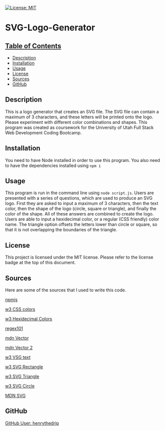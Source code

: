 [![License: MIT](https://img.shields.io/badge/License-MIT-yellow.svg)](https://opensource.org/licenses/MIT)

# SVG-Logo-Generator

## [Table of Contents](#table-of-contents)
  - [Description](#description)
  - [Installation](#installation)
  - [Usage](#usage)
  - [License](#license)
  - [Sources](#sources)
  - [GitHub](#github)

## Description

This is a logo generator that creates an SVG file. The SVG file can contain a maximum of 3 characters, and these letters will be printed onto the logo. Please experiment with different color combinations and shapes. This program was created as coursework for the University of Utah Full Stack Web Development Coding Bootcamp.

## Installation

You need to have Node installed in order to use this program. You also need to have the dependencies installed using `npm i`

## Usage

This program is run in the command line using `node script.js`. Users are presented with a series of questions, which are used to produce an SVG logo. First they are asked to input a maximum of 3 characters, then the text color, then the shape of the logo (circle, square or triangle), and finally the color of the shape. All of these answers are combined to create the logo. Users are able to input a hexidecimal color, or a regular (CSS friendly) color name. The triangle option offsets the letters lower than circle or square, so that it is not overlapping the boundaries of the triangle.

## License

This project is licensed under the MIT license.
Please refer to the license badge at the top of this document.

## Sources

Here are some of the sources that I used to write this code.

[npmjs](https://www.npmjs.com/package/inquirer)

[w3 CSS colors](https://www.w3.org/wiki/CSS/Properties/color/keywords)

[w3 Hexidecimal Colors](https://www.w3schools.com/css/css_colors_hex.asp)

[regex101](https://regex101.com/)

[mdn Vector](https://developer.mozilla.org/en-US/docs/Learn/HTML/Multimedia_and_embedding/Adding_vector_graphics_to_the_Web)

[mdn Vector 2](https://developer.mozilla.org/en-US/docs/Web/SVG)

[w3 VSG text](https://www.w3schools.com/graphics/svg_text.asp)

[w3 SVG Rectangle](https://www.w3schools.com/graphics/svg_rect.asp)

[w3 SVG Triangle](https://www.w3schools.com/graphics/svg_polygon.asp)

[w3 SVG Circle](https://www.w3schools.com/graphics/svg_circle.asp)

[MDN SVG](https://developer.mozilla.org/en-US/docs/Web/SVG)


## GitHub

[GitHub User: henrythedrip](https://github.com/henrythedrip/)